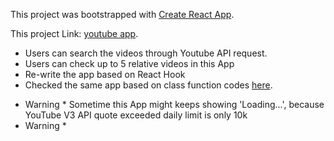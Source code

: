 This project was bootstrapped with [Create React App](https://github.com/facebook/create-react-app).

This project Link: [youtube app](https://elegant-noyce-e141de.netlify.app/).

- Users can search the videos through Youtube API request.
- Users can check up to 5 relative videos in this App
- Re-write the app based on React Hook
- Checked the same app based on class function codes [here](https://github.com/yutung-cheng/React_workshop/tree/master/videos). 

* Warning * 
Sometime this App might keeps showing 'Loading...', because YouTube V3 API quote exceeded daily limit is only 10k
* Warning *
